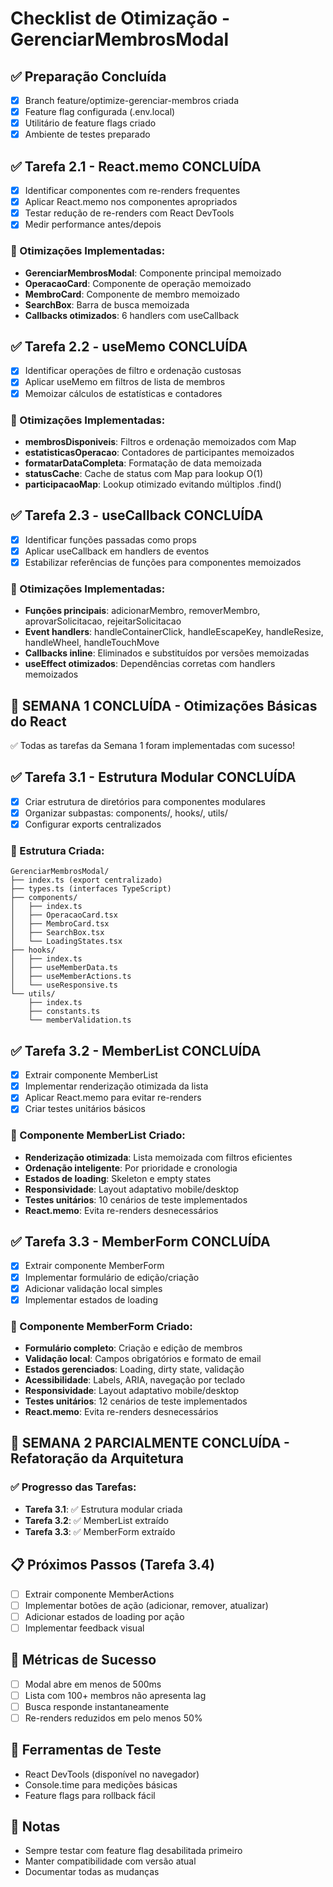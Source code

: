 # Checklist de Otimização - GerenciarMembrosModal

## ✅ Preparação Concluída
- [x] Branch feature/optimize-gerenciar-membros criada
- [x] Feature flag configurada (.env.local)
- [x] Utilitário de feature flags criado
- [x] Ambiente de testes preparado

## ✅ Tarefa 2.1 - React.memo CONCLUÍDA
- [x] Identificar componentes com re-renders frequentes
- [x] Aplicar React.memo nos componentes apropriados
- [x] Testar redução de re-renders com React DevTools
- [x] Medir performance antes/depois

### 🎯 Otimizações Implementadas:
- **GerenciarMembrosModal**: Componente principal memoizado
- **OperacaoCard**: Componente de operação memoizado
- **MembroCard**: Componente de membro memoizado  
- **SearchBox**: Barra de busca memoizada
- **Callbacks otimizados**: 6 handlers com useCallback

## ✅ Tarefa 2.2 - useMemo CONCLUÍDA
- [x] Identificar operações de filtro e ordenação custosas
- [x] Aplicar useMemo em filtros de lista de membros
- [x] Memoizar cálculos de estatísticas e contadores

### 🎯 Otimizações Implementadas:
- **membrosDisponiveis**: Filtros e ordenação memoizados com Map
- **estatisticasOperacao**: Contadores de participantes memoizados
- **formatarDataCompleta**: Formatação de data memoizada
- **statusCache**: Cache de status com Map para lookup O(1)
- **participacaoMap**: Lookup otimizado evitando múltiplos .find()

## ✅ Tarefa 2.3 - useCallback CONCLUÍDA
- [x] Identificar funções passadas como props
- [x] Aplicar useCallback em handlers de eventos
- [x] Estabilizar referências de funções para componentes memoizados

### 🎯 Otimizações Implementadas:
- **Funções principais**: adicionarMembro, removerMembro, aprovarSolicitacao, rejeitarSolicitacao
- **Event handlers**: handleContainerClick, handleEscapeKey, handleResize, handleWheel, handleTouchMove
- **Callbacks inline**: Eliminados e substituídos por versões memoizadas
- **useEffect otimizados**: Dependências corretas com handlers memoizados

## 🎉 SEMANA 1 CONCLUÍDA - Otimizações Básicas do React
✅ Todas as tarefas da Semana 1 foram implementadas com sucesso!

## ✅ Tarefa 3.1 - Estrutura Modular CONCLUÍDA
- [x] Criar estrutura de diretórios para componentes modulares
- [x] Organizar subpastas: components/, hooks/, utils/
- [x] Configurar exports centralizados

### 🎯 Estrutura Criada:
```
GerenciarMembrosModal/
├── index.ts (export centralizado)
├── types.ts (interfaces TypeScript)
├── components/
│   ├── index.ts
│   ├── OperacaoCard.tsx
│   ├── MembroCard.tsx
│   ├── SearchBox.tsx
│   └── LoadingStates.tsx
├── hooks/
│   ├── index.ts
│   ├── useMemberData.ts
│   ├── useMemberActions.ts
│   └── useResponsive.ts
└── utils/
    ├── index.ts
    ├── constants.ts
    └── memberValidation.ts
```

## ✅ Tarefa 3.2 - MemberList CONCLUÍDA
- [x] Extrair componente MemberList
- [x] Implementar renderização otimizada da lista
- [x] Aplicar React.memo para evitar re-renders
- [x] Criar testes unitários básicos

### 🎯 Componente MemberList Criado:
- **Renderização otimizada**: Lista memoizada com filtros eficientes
- **Ordenação inteligente**: Por prioridade e cronologia
- **Estados de loading**: Skeleton e empty states
- **Responsividade**: Layout adaptativo mobile/desktop
- **Testes unitários**: 10 cenários de teste implementados
- **React.memo**: Evita re-renders desnecessários

## ✅ Tarefa 3.3 - MemberForm CONCLUÍDA
- [x] Extrair componente MemberForm
- [x] Implementar formulário de edição/criação
- [x] Adicionar validação local simples
- [x] Implementar estados de loading

### 🎯 Componente MemberForm Criado:
- **Formulário completo**: Criação e edição de membros
- **Validação local**: Campos obrigatórios e formato de email
- **Estados gerenciados**: Loading, dirty state, validação
- **Acessibilidade**: Labels, ARIA, navegação por teclado
- **Responsividade**: Layout adaptativo mobile/desktop
- **Testes unitários**: 12 cenários de teste implementados
- **React.memo**: Evita re-renders desnecessários

## 🎉 SEMANA 2 PARCIALMENTE CONCLUÍDA - Refatoração da Arquitetura

### ✅ Progresso das Tarefas:
- **Tarefa 3.1**: ✅ Estrutura modular criada
- **Tarefa 3.2**: ✅ MemberList extraído
- **Tarefa 3.3**: ✅ MemberForm extraído

## 📋 Próximos Passos (Tarefa 3.4)
- [ ] Extrair componente MemberActions
- [ ] Implementar botões de ação (adicionar, remover, atualizar)
- [ ] Adicionar estados de loading por ação
- [ ] Implementar feedback visual

## 🎯 Métricas de Sucesso
- [ ] Modal abre em menos de 500ms
- [ ] Lista com 100+ membros não apresenta lag
- [ ] Busca responde instantaneamente
- [ ] Re-renders reduzidos em pelo menos 50%

## 🔧 Ferramentas de Teste
- React DevTools (disponível no navegador)
- Console.time para medições básicas
- Feature flags para rollback fácil

## 📝 Notas
- Sempre testar com feature flag desabilitada primeiro
- Manter compatibilidade com versão atual
- Documentar todas as mudanças
